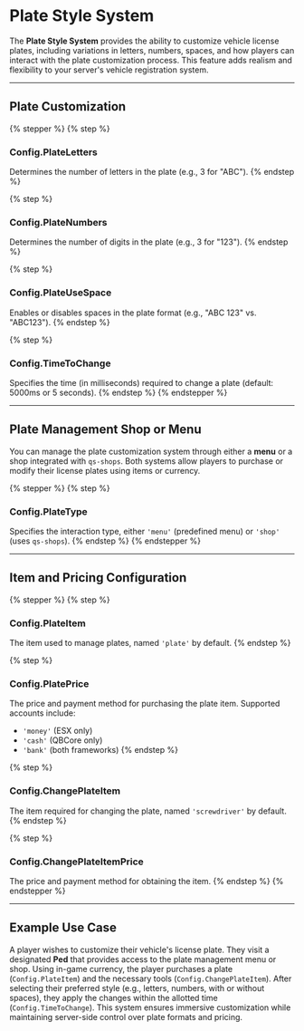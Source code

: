 # Plate Style System

The **Plate Style System** provides the ability to customize vehicle license plates, including variations in letters, numbers, spaces, and how players can interact with the plate customization process. This feature adds realism and flexibility to your server's vehicle registration system.

***

## Plate Customization

{% stepper %}
{% step %}
### **Config.PlateLetters**

Determines the number of letters in the plate (e.g., 3 for "ABC").
{% endstep %}

{% step %}
### **Config.PlateNumbers**

Determines the number of digits in the plate (e.g., 3 for "123").
{% endstep %}

{% step %}
### **Config.PlateUseSpace**

Enables or disables spaces in the plate format (e.g., "ABC 123" vs. "ABC123").
{% endstep %}

{% step %}
### **Config.TimeToChange**

Specifies the time (in milliseconds) required to change a plate (default: 5000ms or 5 seconds).
{% endstep %}
{% endstepper %}

***

## Plate Management Shop or Menu

You can manage the plate customization system through either a **menu** or a shop integrated with `qs-shops`. Both systems allow players to purchase or modify their license plates using items or currency.

{% stepper %}
{% step %}
### **Config.PlateType**

Specifies the interaction type, either `'menu'` (predefined menu) or `'shop'` (uses `qs-shops`).
{% endstep %}
{% endstepper %}

***

## Item and Pricing Configuration

{% stepper %}
{% step %}
### **Config.PlateItem**

The item used to manage plates, named `'plate'` by default.
{% endstep %}

{% step %}
### **Config.PlatePrice**

The price and payment method for purchasing the plate item. Supported accounts include:

* `'money'` (ESX only)
* `'cash'` (QBCore only)
* `'bank'` (both frameworks)
{% endstep %}

{% step %}
### **Config.ChangePlateItem**

The item required for changing the plate, named `'screwdriver'` by default.
{% endstep %}

{% step %}
### **Config.ChangePlateItemPrice**

The price and payment method for obtaining the item.
{% endstep %}
{% endstepper %}

***

## Example Use Case

A player wishes to customize their vehicle's license plate. They visit a designated **Ped** that provides access to the plate management menu or shop. Using in-game currency, the player purchases a plate (`Config.PlateItem`) and the necessary tools (`Config.ChangePlateItem`). After selecting their preferred style (e.g., letters, numbers, with or without spaces), they apply the changes within the allotted time (`Config.TimeToChange`). This system ensures immersive customization while maintaining server-side control over plate formats and pricing.
